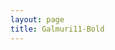 ```yaml
---
layout: page
title: Galmuri11-Bold
---
```


<link rel="stylesheet" href="./style.css">

<div id="glyphs"></div>

<script src="./bdf.js"></script>
